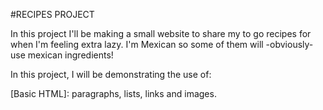 #RECIPES PROJECT

In this project I'll be making a small website to share my to go recipes for when I'm feeling extra lazy. I'm Mexican so some of them will -obviously- use mexican ingredients!

In this project, I will be demonstrating the use of: 

[Basic HTML]: paragraphs, lists, links and images.


